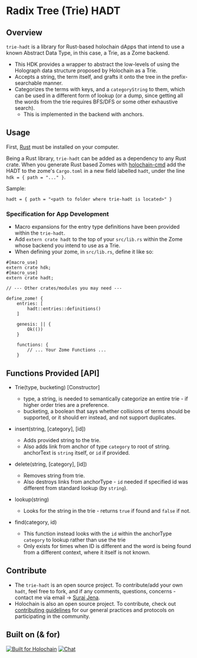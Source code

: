 # Radix Tree (Trie) HADT

## Overview

`trie-hadt` is a library for Rust-based holochain dApps that intend to use a known Abstract Data Type, in this case, a Trie, as a Zome backend. 
  
 - This HDK provides a wrapper to abstract the low-levels of using the Holograph data structure proposed by Holochain as a Trie. 
 - Accepts a string, the term itself, and grafts it onto the tree in the prefix-searchable manner. 
 - Categorizes the terms with keys, and a `categoryString` to them, which can be used in a different form of lookup (or a dump, since getting all the words from the trie requires BFS/DFS or some other exhaustive search).
     - This is implemented in the backend with anchors.

## Usage
First, [Rust](https://www.rust-lang.org/en-US/install.html) must be installed on your computer.

Being a Rust library, `trie-hadt` can be added as a dependency to any Rust crate. When you generate Rust based Zomes with [holochain-cmd](https://github.com/holochain/holochain-cmd) add the HADT to the zome's `Cargo.toml` in a new field labelled `hadt`, under the line `hdk = { path = "..." }`.

Sample:
```
hadt = { path = "<path to folder where trie-hadt is located>" }

```

### Specification for App Development
 - Macro expansions for the entry type definitions have been provided within the `trie-hadt`. 
 - Add `extern crate hadt` to the top of your `src/lib.rs` within the Zome whose backend you intend to use as a Trie.
 - When defining your zome, in `src/lib.rs`, define it like so:

```
#[macro_use]
extern crate hdk;
#[macro_use]
extern crate hadt;

// --- Other crates/modules you may need ---

define_zome! {
    entries: [
        hadt::entries::definitions()
    ]

    genesis: || {
        Ok(())
    }
    
    functions: {
        // ... Your Zome Functions ...
    }

```

## Functions Provided [API]

 - Trie(type, bucketing) [Constructor]
     - type, a string, is needed to semantically categorize an entire trie - if higher order tries are a preference.
     - bucketing, a boolean that says whether collisions of terms should be supported, or it should err instead, and not support duplicates.

 - insert(string, [category], [id])
     - Adds provided string to the trie. 
     - Also adds link from anchor of type `category` to root of string. anchorText is `string` itself, or `id` if provided.

 - delete(string, [category], [id])
     - Removes string from trie.
     - Also destroys links from anchorType - `id` needed if specified id was different from standard lookup (by `string`).

 - lookup(string)
     - Looks for the string in the trie - returns `true` if found and `false` if not.

 - find(category, id)
     - This function instead looks with the `id` within the anchorType `category` to lookup rather than use the trie 
     - Only exists for times when ID is different and the word is being found from a different context, where it itself is not known.
     
## Contribute
 - The `trie-hadt` is an open source project. To contribute/add your own `hadt`, feel free to fork, and if any comments, questions, concerns - contact me via email -> [Suraj Jena](jena.suraj.k@gmail.com).
 - Holochain is also an open source project. To contribute, check out [contributing guidelines](https://github.com/holochain/org/blob/master/CONTRIBUTING.md) for our general practices and protocols on participating in the community.

## Built on (& for)

[![Built for Holochain](https://holochain.org/assets/images/holochain/Holochain_logo.png)](http://holochain.org/)
[![Chat](https://img.shields.io/badge/chat-chat%2eholochain%2enet-blue.svg?style=flat-square)](https://chat.holochain.net)

